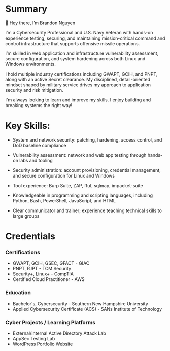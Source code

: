 # Summary
👋 Hey there, I’m Brandon Nguyen

I’m a Cybersecurity Professional and U.S. Navy Veteran with hands-on experience testing, securing, and maintaining mission-critical command and control infrastructure that supports offensive missile operations.

I’m skilled in web application and infrastructure vulnerability assessment, secure configuration, and system hardening across both Linux and Windows environments.

I hold multiple industry certifications including GWAPT, GCIH, and PNPT, along with an active Secret clearance. My disciplined, detail-oriented mindset shaped by military service drives my approach to application security and risk mitigation.

I'm always looking to learn and improve my skills. I enjoy building and breaking systems the right way!
# Key Skills:
- System and network security: patching, hardening, access control, and DoD baseline compliance

- Vulnerability assessment: network and web app testing through hands-on labs and tooling

- Security administration: account provisioning, credential management, and secure configuration for Linux and Windows

- Tool experience: Burp Suite, ZAP, ffuf, sqlmap, impacket-suite

- Knowledgeable in programming and scripting languages, including Python, Bash, PowerShell, JavaScript, and HTML

- Clear communicator and trainer; experience teaching technical skills to large groups
# Credentials
### Certifications
- GWAPT, GCIH, GSEC, GFACT - GIAC
- PNPT, PJPT - TCM Security
- Security+, Linux+ - CompTIA
- Certified Cloud Practitioner - AWS
### Education
- Bachelor's, Cybersecurity - Southern New Hampshire University
- Applied Cybersecurity Certificate (ACS) - SANs Institute of Technology
### Cyber Projects / Learning Platforms
- External/Internal Active Directory Attack Lab
- AppSec Testing Lab
- WordPress Portfolio Website
